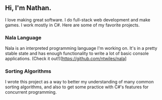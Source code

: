 ## Hi, I'm Nathan.
I love making great software. I do full-stack web development and make games. I work mostly in C#. Here are some of my favorite projects.

### Nala Language
Nala is an interpreted programming language I'm working on. It's in a pretty stable state and has enough functionality to write a lot of basic console applications. (Check it out!)[https://github.com/ntwiles/nala]

### Sorting Algorithms
I wrote this project as a way to better my understanding of many common sorting algorithms, and also to get some practice with C#'s features for concurrent programming.


